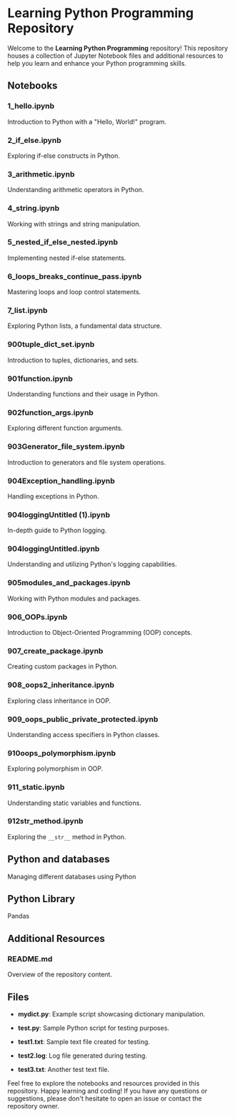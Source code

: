# Learning Python Programming Repository

Welcome to the **Learning Python Programming** repository! This repository houses a collection of Jupyter Notebook files and additional resources to help you learn and enhance your Python programming skills.

## Notebooks

### 1_hello.ipynb
Introduction to Python with a "Hello, World!" program.

### 2_if_else.ipynb
Exploring if-else constructs in Python.

### 3_arithmetic.ipynb
Understanding arithmetic operators in Python.

### 4_string.ipynb
Working with strings and string manipulation.

### 5_nested_if_else_nested.ipynb
Implementing nested if-else statements.

### 6_loops_breaks_continue_pass.ipynb
Mastering loops and loop control statements.

### 7_list.ipynb
Exploring Python lists, a fundamental data structure.

### 900tuple_dict_set.ipynb
Introduction to tuples, dictionaries, and sets.

### 901function.ipynb
Understanding functions and their usage in Python.

### 902function_args.ipynb
Exploring different function arguments.

### 903Generator_file_system.ipynb
Introduction to generators and file system operations.

### 904Exception_handling.ipynb
Handling exceptions in Python.

### 904loggingUntitled (1).ipynb
In-depth guide to Python logging.

### 904loggingUntitled.ipynb
Understanding and utilizing Python's logging capabilities.

### 905modules_and_packages.ipynb
Working with Python modules and packages.

### 906_OOPs.ipynb
Introduction to Object-Oriented Programming (OOP) concepts.

### 907_create_package.ipynb
Creating custom packages in Python.

### 908_oops2_inheritance.ipynb
Exploring class inheritance in OOP.

### 909_oops_public_private_protected.ipynb
Understanding access specifiers in Python classes.

### 910oops_polymorphism.ipynb
Exploring polymorphism in OOP.

### 911_static.ipynb
Understanding static variables and functions.

### 912str_method.ipynb
Exploring the `__str__` method in Python.


## Python and databases
Managing different databases using Python

## Python Library
Pandas

## Additional Resources

### README.md
Overview of the repository content.

## Files

- **mydict.py**: Example script showcasing dictionary manipulation.

- **test.py**: Sample Python script for testing purposes.

- **test1.txt**: Sample text file created for testing.

- **test2.log**: Log file generated during testing.

- **test3.txt**: Another test text file.

Feel free to explore the notebooks and resources provided in this repository. Happy learning and coding! If you have any questions or suggestions, please don't hesitate to open an issue or contact the repository owner.
